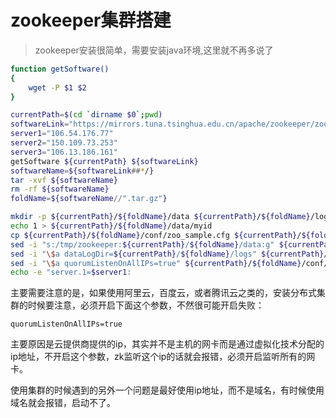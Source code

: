 # zookeeper集群搭建

> zookeeper安装很简单，需要安装java环境,这里就不再多说了

```bash
function getSoftware()
{
    wget -P $1 $2
}

currentPath=$(cd `dirname $0`;pwd)
softwareLink="https://mirrors.tuna.tsinghua.edu.cn/apache/zookeeper/zookeeper-3.5.6/apache-zookeeper-3.5.6-bin.tar.gz"
server1="106.54.176.77"
server2="150.109.73.253"
server3="106.13.186.161"
getSoftware ${currentPath} ${softwareLink}
softwareName=${softwareLink##*/}
tar -xvf ${softwareName}
rm -rf ${softwareName}
foldName=${softwareName//".tar.gz"}

mkdir -p ${currentPath}/${foldName}/data ${currentPath}/${foldName}/logs
echo 1 > ${currentPath}/${foldName}/data/myid
cp ${currentPath}/${foldName}/conf/zoo_sample.cfg ${currentPath}/${foldName}/conf/zoo.cfg
sed -i "s:/tmp/zookeeper:${currentPath}/${foldName}/data:g" ${currentPath}/${foldName}/conf/zoo.cfg
sed -i "\$a dataLogDir=${currentPath}/${foldName}/logs" ${currentPath}/${foldName}/conf/zoo.cfg
sed -i "\$a quorumListenOnAllIPs=true" ${currentPath}/${foldName}/conf/zoo.cfg
echo -e "server.1=$server1:
```

主要需要注意的是，如果使用阿里云，百度云，或者腾讯云之类的，安装分布式集群的时候要注意，必须开启下面这个参数，不然很可能开启失败：
```
quorumListenOnAllIPs=true
```
主要原因是云提供商提供的ip，其实并不是主机的网卡而是通过虚拟化技术分配的ip地址，不开启这个参数，zk监听这个ip的话就会报错，必须开启监听所有的网卡。

使用集群的时候遇到的另外一个问题是最好使用ip地址，而不是域名，有时候使用域名就会报错，启动不了。